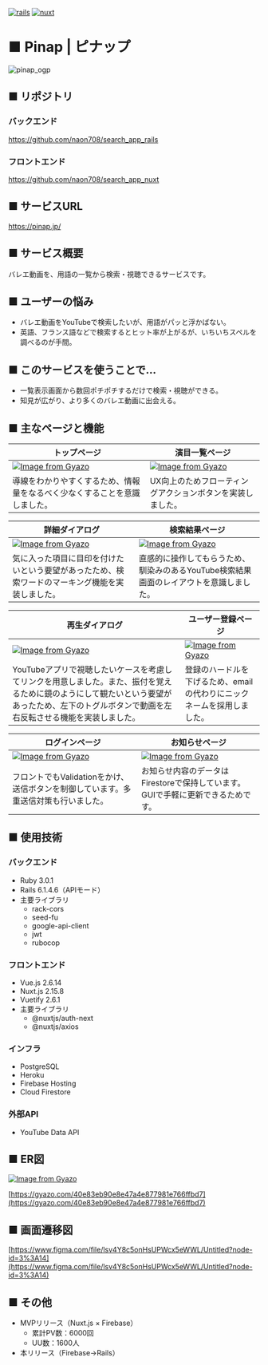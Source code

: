 [![rails](https://img.shields.io/badge/Rails-6.1.4.6-red)](https://rubygems.org/gems/rails/versions/6.1.4.6)
[![nuxt](https://img.shields.io/badge/Nuxt.js-2.15.8-brightgreen)](https://www.npmjs.com/package/nuxt/v/2.15.8)

# **■ Pinap | ピナップ**

![pinap_ogp](https://user-images.githubusercontent.com/77439261/165692368-f134c958-2d29-436d-a518-1069a630309f.png)

## ****■ リポジトリ****

### バックエンド
https://github.com/naon708/search_app_rails

### フロントエンド
https://github.com/naon708/search_app_nuxt

## ****■ サービスURL****

https://pinap.jp/

## ****■ サービス概要****

バレエ動画を、用語の一覧から検索・視聴できるサービスです。

## ****■ ユーザーの悩み****

- バレエ動画をYouTubeで検索したいが、用語がパッと浮かばない。
- 英語、フランス語などで検索するとヒット率が上がるが、いちいちスペルを調べるのが手間。

## ****■ このサービスを使うことで...****

- 一覧表示画面から数回ポチポチするだけで検索・視聴ができる。
- 知見が広がり、より多くのバレエ動画に出会える。

## ****■ 主なページと機能****

| トップページ | 演目一覧ページ |
| ---- | ---- |
| [![Image from Gyazo](https://i.gyazo.com/3c2e6477de67abb52e167fd9f149d1a8.gif)](https://gyazo.com/3c2e6477de67abb52e167fd9f149d1a8) | [![Image from Gyazo](https://i.gyazo.com/be9e44e69b86a1d0ab91d744f935c6f8.gif)](https://gyazo.com/be9e44e69b86a1d0ab91d744f935c6f8) |
| 導線をわかりやすくするため、情報量をなるべく少なくすることを意識しました。 | UX向上のためフローティングアクションボタンを実装しました。 |

| 詳細ダイアログ |  検索結果ページ |
| ---- | ---- |
| [![Image from Gyazo](https://i.gyazo.com/938d927505fc0490d984b91bc7ecf6f7.gif)](https://gyazo.com/938d927505fc0490d984b91bc7ecf6f7) | [![Image from Gyazo](https://i.gyazo.com/c43e656c78245817ca8ddc09f3871976.gif)](https://gyazo.com/c43e656c78245817ca8ddc09f3871976)　|
| 気に入った項目に目印を付けたいという要望があったため、検索ワードのマーキング機能を実装しました。 | 直感的に操作してもらうため、馴染みのあるYouTube検索結果画面のレイアウトを意識しました。 |

| 再生ダイアログ | ユーザー登録ページ |
| ---- | ---- |
| [![Image from Gyazo](https://i.gyazo.com/2eb87c5b4a5705b332fcf83c911c0016.gif)](https://gyazo.com/2eb87c5b4a5705b332fcf83c911c0016) | [![Image from Gyazo](https://i.gyazo.com/dbc77bed0fb8f29893d577ff9d05bd1c.png)](https://gyazo.com/dbc77bed0fb8f29893d577ff9d05bd1c)　|
| YouTubeアプリで視聴したいケースを考慮してリンクを用意しました。また、振付を覚えるために鏡のようにして観たいという要望があったため、左下のトグルボタンで動画を左右反転させる機能を実装しました。 | 登録のハードルを下げるため、emailの代わりにニックネームを採用しました。 |

| ログインページ | お知らせページ |
| ---- | ---- |
| [![Image from Gyazo](https://i.gyazo.com/6a4f9c48f8bb84956e09c99fc5541d1b.png)](https://gyazo.com/6a4f9c48f8bb84956e09c99fc5541d1b) | [![Image from Gyazo](https://i.gyazo.com/8522c6e26ebd880076afa5133633f527.png)](https://gyazo.com/8522c6e26ebd880076afa5133633f527)　|
| フロントでもValidationをかけ、送信ボタンを制御しています。多重送信対策も行いました。 | お知らせ内容のデータはFirestoreで保持しています。GUIで手軽に更新できるためです。 |

## ****■ 使用技術****

### **バックエンド**

- Ruby 3.0.1
- Rails 6.1.4.6（APIモード）
- 主要ライブラリ
    - rack-cors
    - seed-fu
    - google-api-client
    - jwt
    - rubocop

### **フロントエンド**

- Vue.js 2.6.14
- Nuxt.js 2.15.8
- Vuetify 2.6.1
- 主要ライブラリ
    - @nuxtjs/auth-next
    - @nuxtjs/axios

### インフラ

- PostgreSQL
- Heroku
- Firebase Hosting
- Cloud Firestore

### 外部API

- YouTube Data API

## ****■ ER図****

[![Image from Gyazo](https://i.gyazo.com/40e83eb90e8e47a4e877981e766ffbd7.png)](https://gyazo.com/40e83eb90e8e47a4e877981e766ffbd7)

[https://gyazo.com/40e83eb90e8e47a4e877981e766ffbd7](https://gyazo.com/40e83eb90e8e47a4e877981e766ffbd7)

## ****■ 画面遷移図****

[https://www.figma.com/file/lsv4Y8c5onHsUPWcx5eWWL/Untitled?node-id=3%3A14](https://www.figma.com/file/lsv4Y8c5onHsUPWcx5eWWL/Untitled?node-id=3%3A14)

## ****■ その他****

- MVPリリース（Nuxt.js × Firebase）
    - 累計PV数：6000回
    - UU数：1600人
- 本リリース（Firebase→Rails）